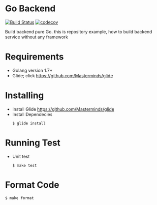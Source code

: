 # Go Backend

[![Build Status](https://travis-ci.org/purwokertodev/go-backend.svg?branch=master)](https://travis-ci.org/purwokertodev/go-backend) 
[![codecov](https://codecov.io/gh/purwokertodev/go-backend/branch/master/graph/badge.svg)](https://codecov.io/gh/purwokertodev/go-backend)

Build backend pure Go. this is repository example, how to build backend service without any framework

# Requirements

  - Golang version 1.7+
  - Glide; click https://github.com/Masterminds/glide

# Installing

  - Install Glide https://github.com/Masterminds/glide
  - Install Dependecies
    ```shell
    $ glide install
    ```
# Running Test

  - Unit test
    ```shell
    $ make test
    ```

# Format Code
  ```shell
  $ make format
  ```
